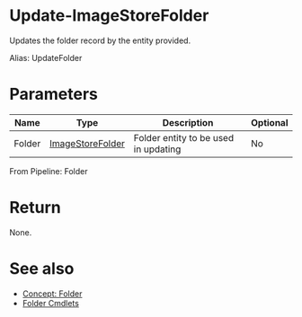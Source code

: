 # Update-ImageStoreFolder
Updates the folder record by the entity provided.

Alias: UpdateFolder

# Parameters
|Name|Type|Description|Optional
|---|---|---|---|
|Folder|[ImageStoreFolder](../../type/ImageStoreFolder.md)|Folder entity to be used in updating|No|

From Pipeline: Folder

# Return
None.

# See also
  * [Concept: Folder](../../concept/Folder.md)
  * [Folder Cmdlets](../cmdlets.md#folder)